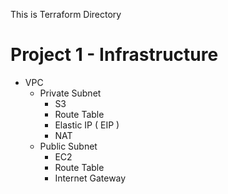 This is Terraform Directory

# Project 1 - Infrastructure
- VPC
    - Private Subnet
        - S3
        - Route Table
        - Elastic IP ( EIP )
        - NAT
    - Public Subnet
        - EC2
        - Route Table
        - Internet Gateway
